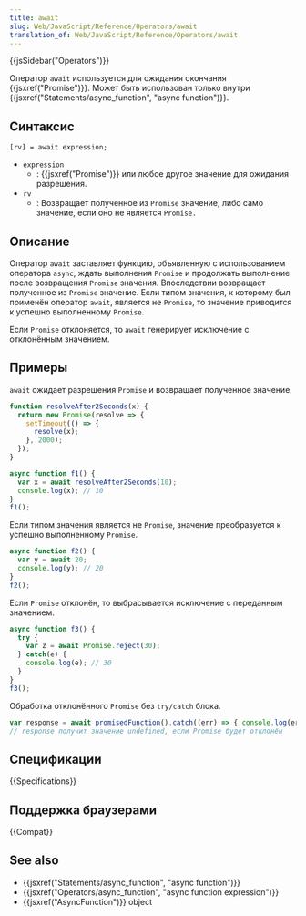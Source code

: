 ```yaml
---
title: await
slug: Web/JavaScript/Reference/Operators/await
translation_of: Web/JavaScript/Reference/Operators/await
---
```


{{jsSidebar("Operators")}}

Оператор `await` используется для ожидания окончания {{jsxref("Promise")}}. Может быть использован только внутри {{jsxref("Statements/async_function", "async function")}}.

## Синтаксис

```
[rv] = await expression;
```

- `expression`
  - : {{jsxref("Promise")}} или любое другое значение для ожидания разрешения.
- `rv`
  - : Возвращает полученное из `Promise` значение, либо само значение, если оно не является `Promise.`

## Описание

Оператор `await` заставляет функцию, объявленную с использованием оператора `async`, ждать выполнения `Promise` и продолжать выполнение после возвращения `Promise` значения. Впоследствии возвращает полученное из `Promise` значение. Если типом значения, к которому был применён оператор `await`, является не `Promise`, то значение приводится к успешно выполненному `Promise`.

Если `Promise` отклоняется, то `await` генерирует исключение с отклонённым значением.

## Примеры

`await` ожидает разрешения `Promise` и возвращает полученное значение.

```js
function resolveAfter2Seconds(x) {
  return new Promise(resolve => {
    setTimeout(() => {
      resolve(x);
    }, 2000);
  });
}

async function f1() {
  var x = await resolveAfter2Seconds(10);
  console.log(x); // 10
}
f1();
```

Если типом значения является не `Promise`, значение преобразуется к успешно выполненному `Promise`.

```js
async function f2() {
  var y = await 20;
  console.log(y); // 20
}
f2();
```

Если `Promise` отклонён, то выбрасывается исключение с переданным значением.

```js
async function f3() {
  try {
    var z = await Promise.reject(30);
  } catch(e) {
    console.log(e); // 30
  }
}
f3();
```

Обработка отклонённого `Promise` без `try/catch` блока.

```js
var response = await promisedFunction().catch((err) => { console.log(err); });
// response получит значение undefined, если Promise будет отклонён
```

## Спецификации

{{Specifications}}

## Поддержка браузерами

{{Compat}}

## See also

- {{jsxref("Statements/async_function", "async function")}}
- {{jsxref("Operators/async_function", "async function expression")}}
- {{jsxref("AsyncFunction")}} object
